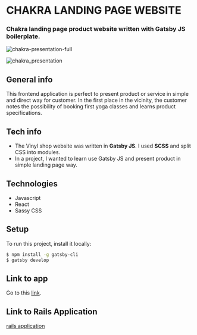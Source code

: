# CHAKRA LANDING PAGE WEBSITE

### Chakra landing page product website written with Gatsby JS boilerplate.

![chakra-presentation-full](https://user-images.githubusercontent.com/61030079/89398290-357cab00-d711-11ea-9b61-8ff17b00a03c.png)

![chakra_presentation](https://user-images.githubusercontent.com/61030079/89377138-7bc21200-d6f1-11ea-8dc5-5cbebdd7cdd4.png)

## General info

This frontend application is perfect to present product or service in simple and direct way for customer.
In the first place in the vicinity, the customer notes the possibility of booking first yoga classes and learns product specifications. 

## Tech info

- The Vinyl shop website was written in **Gatsby JS**. I used **SCSS** and split CSS into
  modules.
- In a project, I wanted to learn use Gatsby JS and present product in simple landing page way.

## Technologies

- Javascript
- React
- Sassy CSS

## Setup

To run this project, install it locally:

```sh
$ npm install -g gatsby-cli
$ gatsby develop
```

## Link to app

Go to this [link](https://chakra-studio.netlify.app/).

## Link to Rails Application

[rails application](https://github.com/Strevitz/chakra-gatsby-website)

